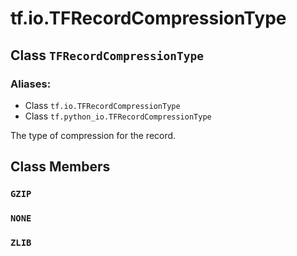 <div itemscope itemtype="http://developers.google.com/ReferenceObject">
<meta itemprop="name" content="tf.io.TFRecordCompressionType" />
<meta itemprop="path" content="Stable" />
<meta itemprop="property" content="GZIP"/>
<meta itemprop="property" content="NONE"/>
<meta itemprop="property" content="ZLIB"/>
</div>

# tf.io.TFRecordCompressionType

## Class `TFRecordCompressionType`



### Aliases:

* Class `tf.io.TFRecordCompressionType`
* Class `tf.python_io.TFRecordCompressionType`

The type of compression for the record.

## Class Members

<h3 id="GZIP"><code>GZIP</code></h3>

<h3 id="NONE"><code>NONE</code></h3>

<h3 id="ZLIB"><code>ZLIB</code></h3>

